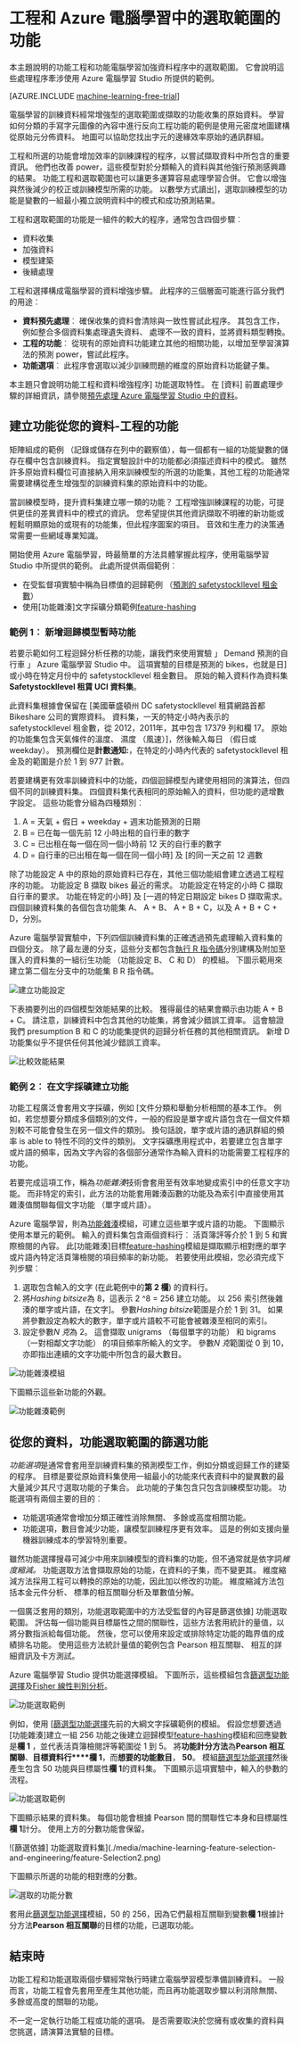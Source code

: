 <properties
    pageTitle="工程和 Azure 電腦學習中的選取範圍的功能 |Microsoft Azure"
    description="說明的功能選取項目和功能工程，並提供其角色的電腦學習加強資料程序中的範例。"
    services="machine-learning"
    documentationCenter=""
    authors="bradsev"
    manager="jhubbard"
    editor="cgronlun"/>

<tags
    ms.service="machine-learning"
    ms.workload="data-services"
    ms.tgt_pltfrm="na"
    ms.devlang="na"
    ms.topic="article"
    ms.date="09/12/2016"
    ms.author="zhangya;bradsev" />


# <a name="feature-engineering-and-selection-in-azure-machine-learning"></a>工程和 Azure 電腦學習中的選取範圍的功能

本主題說明的功能工程和功能電腦學習加強資料程序中的選取範圍。 它會說明這些處理程序牽涉使用 Azure 電腦學習 Studio 所提供的範例。

[AZURE.INCLUDE [machine-learning-free-trial](../../includes/machine-learning-free-trial.md)]

電腦學習的訓練資料經常增強型的選取範圍或擷取的功能收集的原始資料。 學習如何分類的手寫字元圖像的內容中進行反向工程功能的範例是使用元密度地圖建構從原始元分佈資料。 地圖可以協助您找出字元的邊緣效率原始的通訊群組。

工程和所選的功能會增加效率的訓練課程的程序，以嘗試擷取資料中所包含的重要資訊。 他們也改善 power，這些模型對於分類輸入的資料與其他強行預測感興趣的結果。 功能工程和選取範圍也可以讓更多運算容易處理學習合併。 它會以增強與然後減少的校正或訓練模型所需的功能。 以數學方式讀出]，選取訓練模型的功能是變數的一組最小獨立說明資料中的模式和成功預測結果。

工程和選取範圍的功能是一組件的較大的程序，通常包含四個步驟︰

* 資料收集
* 加強資料
* 模型建築
* 後續處理

工程和選擇構成電腦學習的資料增強步驟。 此程序的三個層面可能進行區分我們的用途︰

* **資料預先處理**︰ 確保收集的資料會清除與一致性嘗試此程序。 其包含工作，例如整合多個資料集處理遺失資料、 處理不一致的資料，並將資料類型轉換。
* **工程的功能**︰ 從現有的原始資料功能建立其他的相關功能，以增加至學習演算法的預測 power，嘗試此程序。
* **功能選項**︰ 此程序會選取以減少訓練問題的維度的原始資料功能鍵子集。

本主題只會說明功能工程和資料增強程序] 功能選取特性。 在 [資料] 前置處理步驟的詳細資訊，請參閱[預先處理 Azure 電腦學習 Studio 中的資料](https://azure.microsoft.com/documentation/videos/preprocessing-data-in-azure-ml-studio/)。


## <a name="creating-features-from-your-data--feature-engineering"></a>建立功能從您的資料-工程的功能

矩陣組成的範例 （記錄或儲存在列中的觀察值），每一個都有一組的功能變數的儲存在欄中包含訓練資料。 指定實驗設計中的功能都必須描述資料中的模式。 雖然許多原始資料欄位可直接納入用來訓練模型的所選的功能集，其他工程的功能通常需要建構從產生增強型的訓練資料集的原始資料中的功能。

當訓練模型時，提升資料集建立哪一類的功能？ 工程增強訓練課程的功能，可提供更佳的差異資料中的模式的資訊。 您希望提供其他資訊擷取不明確的新功能或輕鬆明顯原始的或現有的功能集，但此程序圖案的項目。 音效和生產力的決策通常需要一些網域專業知識。

開始使用 Azure 電腦學習，時最簡單的方法具體掌握此程序，使用電腦學習 Studio 中所提供的範例。 此處所提供兩個範例︰

* 在受監督項實驗中稱為目標值的迴歸範例 （[預測的 safetystockllevel 租金數](http://gallery.cortanaintelligence.com/Experiment/Regression-Demand-estimation-4)）
* 使用[功能雜湊]文字採礦分類範例[feature-hashing]

### <a name="example-1-adding-temporal-features-for-a-regression-model"></a>範例 1︰ 新增迴歸模型暫時功能 ###

若要示範如何工程迴歸分析任務的功能，讓我們來使用實驗 」 Demand 預測的自行車 」 Azure 電腦學習 Studio 中。 這項實驗的目標是預測的 bikes，也就是日] 或小時在特定月份中的 safetystockllevel 租金數目。 原始的輸入資料作為資料集**Safetystockllevel 租賃 UCI 資料集**。

此資料集根據會保留在 [美國華盛頓州 DC safetystockllevel 租賃網路首都 Bikeshare 公司的實際資料。 資料集，一天的特定小時內表示的 safetystockllevel 租金數，從 2012，2011年，其中包含 17379 列和欄 17。 原始的功能集包含天氣條件的溫度、 濕度 （風速）]，然後輸入每日 （假日或 weekday）。 預測欄位是**計數通知:**，在特定的小時內代表的 safetystockllevel 租金及的範圍是介於 1 到 977 計數。

若要建構更有效率訓練資料中的功能，四個迴歸模型內建使用相同的演算法，但四個不同的訓練資料集。 四個資料集代表相同的原始輸入的資料，但功能的遞增數字設定。 這些功能會分組為四種類別︰

1. A = 天氣 + 假日 + weekday + 週末功能預測的日期
2. B = 已在每一個先前 12 小時出租的自行車的數字
3. C = 已出租在每一個在同一個小時前 12 天的自行車的數字
4. D = 自行車的已出租在每一個在同一個小時] 及 [的同一天之前 12 週數

除了功能設定 A 中的原始的原始資料已存在，其他三個功能組會建立透過工程程序的功能。 功能設定 B 擷取 bikes 最近的需求。 功能設定在特定的小時 C 擷取自行車的要求。 功能在特定的小時] 及 [一週的特定日期設定 bikes D 擷取需求。 四個訓練資料集的各個包含功能集 A、 A + B、 A + B + C，以及 A + B + C + D，分別。

Azure 電腦學習實驗中，下列四個訓練資料集的正確透過預先處理輸入資料集的四個分支。 除了最左邊的分支，這些分支都包含[執行 R 指令碼][execute-r-script]分別建構及附加至匯入的資料集的一組衍生功能 （功能設定 B、 C 和 D） 的模組。 下圖示範用來建立第二個左分支中的功能集 B R 指令碼。

![建立功能設定](./media/machine-learning-feature-selection-and-engineering/addFeature-Rscripts.png)

下表摘要列出的四個模型效能結果的比較。 獲得最佳的結果會顯示由功能 A + B + C。 請注意，訓練資料中包含其他的功能集，將會減少錯誤工資率。 這會驗證我們 presumption B 和 C 的功能集提供的迴歸分析任務的其他相關資訊。 新增 D 功能集似乎不提供任何其他減少錯誤工資率。

![比較效能結果](./media/machine-learning-feature-selection-and-engineering/result1.png)

### <a name="example2"></a>範例 2︰ 在文字採礦建立功能  

功能工程廣泛會套用文字採礦，例如 [文件分類和舉動分析相關的基本工作。 例如，若您想要分類成多個類別的文件，一般的假設是單字或片語包含在一個文件類別較不可能會發生在另一個文件的類別。 換句話說，單字或片語的通訊群組的頻率 is able to 特性不同的文件的類別。 文字採礦應用程式中，若要建立包含單字或片語的頻率，因為文字內容的各個部分通常作為輸入資料的功能需要工程程序的功能。

若要完成這項工作，稱為*功能雜湊*技術會套用至有效率地變成索引中的任意文字功能。 而非特定的索引，此方法的功能套用雜湊函數的功能及為索引中直接使用其雜湊值關聯每個文字功能 （單字或片語）。

Azure 電腦學習，則為[功能雜湊][feature-hashing]模組，可建立這些單字或片語的功能。 下圖顯示使用本單元的範例。 輸入的資料集包含兩個資料行︰ 活頁簿評等介於 1 到 5 和實際檢閱的內容。 此[功能雜湊]目標[feature-hashing]模組是擷取顯示相對應的單字或片語內特定活頁簿檢閱的項目頻率的新功能。 若要使用此模組，您必須完成下列步驟︰

1. 選取包含輸入的文字 (在此範例中的**第 2 欄**) 的資料行。
2. 將*Hashing bitsize*為 8，這表示 2 ^8 = 256 建立功能。 以 256 索引然後雜湊的單字或片語，在文字]。 參數*Hashing bitsize*範圍是介於 1 到 31。 如果將參數設定為較大的數字，單字或片語較不可能會被雜湊至相同的索引。
3. 設定參數*N 克*為 2。 這會擷取 unigrams （每個單字的功能） 和 bigrams （一對相鄰文字功能） 的項目頻率所輸入的文字。 參數*N 克*範圍從 0 到 10，亦即指出連續的文字功能中所包含的最大數目。  

![功能雜湊模組](./media/machine-learning-feature-selection-and-engineering/feature-Hashing1.png)

下圖顯示這些新功能的外觀。

![功能雜湊範例](./media/machine-learning-feature-selection-and-engineering/feature-Hashing2.png)

## <a name="filtering-features-from-your-data--feature-selection"></a>從您的資料，功能選取範圍的篩選功能  ##

*功能選項*是通常會套用至訓練資料集的預測模型工作，例如分類或迴歸工作的建築的程序。 目標是要從原始資料集使用一組最小的功能來代表資料中的變異數的最大量減少其尺寸選取功能的子集合。 此功能的子集包含只包含訓練模型功能。 功能選項有兩個主要的目的︰

* 功能選項通常會增加分類正確性消除無關、 多餘或高度相關功能。
* 功能選項，數目會減少功能，讓模型訓練程序更有效率。 這是的例如支援向量機器訓練成本的學習特別重要。

雖然功能選擇搜尋可減少中用來訓練模型的資料集的功能，但不通常就是依字詞*維度縮減。* 功能選取方法會擷取原始的功能，在資料的子集，而不變更其。  維度縮減方法採用工程可以轉換的原始的功能，因此加以修改的功能。 維度縮減方法包括本金元件分析、 標準的相互關聯分析及單數值分解。

一個廣泛套用的類別，功能選取範圍中的方法受監督的內容是篩選依據] 功能選取範圍。 評估每一個功能與目標屬性之間的關聯性，這些方法套用統計的量值，以將分數指派給每個功能。 然後，您可以使用來設定或排除特定功能的臨界值的成績排名功能。 使用這些方法統計量值的範例包含 Pearson 相互關聯、 相互的詳細資訊及卡方測試。

Azure 電腦學習 Studio 提供功能選擇模組。 下圖所示，這些模組包含[篩選型功能選擇][filter-based-feature-selection]及[Fisher 線性判別分析][fisher-linear-discriminant-analysis]。

![功能選取範例](./media/machine-learning-feature-selection-and-engineering/feature-Selection.png)


例如，使用 [[篩選型功能選擇][filter-based-feature-selection]先前的大綱文字採礦範例的模組。 假設您想要透過[功能雜湊]建立一組 256 功能之後建立迴歸模型[feature-hashing]模組和回應變數是**欄 1** ，並代表活頁簿檢閱評等範圍從 1 到 5。 將**功能計分方法**為**Pearson 相互關聯**、**目標資料行****欄 1**，而**想要的功能數目**， **50**。 模組[篩選型功能選擇][filter-based-feature-selection]然後產生包含 50 功能與目標屬性**欄 1**的資料集。 下圖顯示這項實驗中，輸入的參數的流程。

![功能選取範例](./media/machine-learning-feature-selection-and-engineering/feature-Selection1.png)

下圖顯示結果的資料集。 每個功能會根據 Pearson 間的關聯性它本身和目標屬性**欄 1**計分。 使用上方的分數功能會保留。

![篩選依據] 功能選取資料集](./media/machine-learning-feature-selection-and-engineering/feature-Selection2.png)

下圖顯示所選的功能的相對應的分數。

![選取的功能分數](./media/machine-learning-feature-selection-and-engineering/feature-Selection3.png)

套用此[篩選型功能選擇][filter-based-feature-selection]模組，50 的 256，因為它們最相互關聯到變數**欄 1**根據計分方法**Pearson 相互關聯**的目標的功能，已選取功能。

## <a name="conclusion"></a>結束時
功能工程和功能選取兩個步驟經常執行時建立電腦學習模型準備訓練資料。 一般而言，功能工程會先套用至產生其他功能，而且再功能選取步驟以利消除無關、 多餘或高度的關聯的功能。

不一定一定執行功能工程或功能的選項。 是否需要取決於您擁有或收集的資料與您挑選，請演算法實驗的目標。


<!-- Module References -->
[execute-r-script]: https://msdn.microsoft.com/library/azure/30806023-392b-42e0-94d6-6b775a6e0fd5/
[feature-hashing]: https://msdn.microsoft.com/library/azure/c9a82660-2d9c-411d-8122-4d9e0b3ce92a/
[filter-based-feature-selection]: https://msdn.microsoft.com/library/azure/918b356b-045c-412b-aa12-94a1d2dad90f/
[fisher-linear-discriminant-analysis]: https://msdn.microsoft.com/library/azure/dcaab0b2-59ca-4bec-bb66-79fd23540080/
